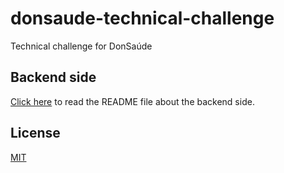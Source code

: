 # donsaude-technical-challenge

Technical challenge for DonSaúde

## Backend side
[Click here](./backend/README.md) to read the README file about the backend side.

## License
[MIT](./LICENSE)
